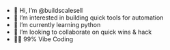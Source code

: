- 👋 Hi, I’m @buildscalesell
- 👀 I’m interested in building quick tools for automation
- 🌱 I’m currently learning python
- 💞️ I’m looking to collaborate on quick wins & hack
- 🏄‍♂️ 99% Vibe Coding 

<!---
buildscalesell/buildscalesell is a ✨ special ✨ repository because its `README.md` (this file) appears on your GitHub profile.
You can click the Preview link to take a look at your changes.
--->
